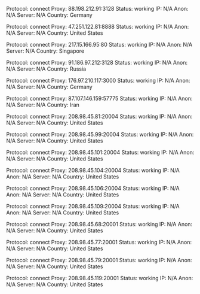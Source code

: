 Protocol: connect
Proxy: 88.198.212.91:3128
Status: working
IP: N/A
Anon: N/A
Server: N/A
Country: Germany

Protocol: connect
Proxy: 47.251.122.81:8888
Status: working
IP: N/A
Anon: N/A
Server: N/A
Country: United States

Protocol: connect
Proxy: 217.15.166.95:80
Status: working
IP: N/A
Anon: N/A
Server: N/A
Country: Singapore

Protocol: connect
Proxy: 91.186.97.212:3128
Status: working
IP: N/A
Anon: N/A
Server: N/A
Country: Russia

Protocol: connect
Proxy: 176.97.210.117:3000
Status: working
IP: N/A
Anon: N/A
Server: N/A
Country: Germany

Protocol: connect
Proxy: 87.107.146.159:57775
Status: working
IP: N/A
Anon: N/A
Server: N/A
Country: Iran

Protocol: connect
Proxy: 208.98.45.81:20004
Status: working
IP: N/A
Anon: N/A
Server: N/A
Country: United States

Protocol: connect
Proxy: 208.98.45.99:20004
Status: working
IP: N/A
Anon: N/A
Server: N/A
Country: United States

Protocol: connect
Proxy: 208.98.45.101:20004
Status: working
IP: N/A
Anon: N/A
Server: N/A
Country: United States

Protocol: connect
Proxy: 208.98.45.104:20004
Status: working
IP: N/A
Anon: N/A
Server: N/A
Country: United States

Protocol: connect
Proxy: 208.98.45.106:20004
Status: working
IP: N/A
Anon: N/A
Server: N/A
Country: United States

Protocol: connect
Proxy: 208.98.45.109:20004
Status: working
IP: N/A
Anon: N/A
Server: N/A
Country: United States

Protocol: connect
Proxy: 208.98.45.68:20001
Status: working
IP: N/A
Anon: N/A
Server: N/A
Country: United States

Protocol: connect
Proxy: 208.98.45.77:20001
Status: working
IP: N/A
Anon: N/A
Server: N/A
Country: United States

Protocol: connect
Proxy: 208.98.45.79:20001
Status: working
IP: N/A
Anon: N/A
Server: N/A
Country: United States

Protocol: connect
Proxy: 208.98.45.119:20001
Status: working
IP: N/A
Anon: N/A
Server: N/A
Country: United States

